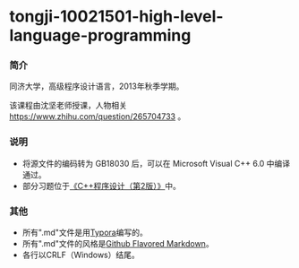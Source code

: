 # tongji-10021501-high-level-language-programming

### 简介

同济大学，高级程序设计语言，2013年秋季学期。

该课程由沈坚老师授课，人物相关 https://www.zhihu.com/question/265704733 。

### 说明

- 将源文件的编码转为 GB18030 后，可以在 Microsoft Visual C++ 6.0 中编译通过。
- 部分习题位于[《C++程序设计（第2版）》](https://file.zzc.icu/github.com/zzc-tongji/tongji-10021501-high-level-language-programming/C%2B%2B%E7%A8%8B%E5%BA%8F%E8%AE%BE%E8%AE%A1%EF%BC%88%E7%AC%AC2%E7%89%88%EF%BC%89.pdf)中。

### 其他

- 所有".md"文件是用[Typora](http://typora.io/)编写的。
- 所有".md"文件的风格是[Github Flavored Markdown](https://guides.github.com/features/mastering-markdown/#GitHub-flavored-markdown)。
- 各行以CRLF（Windows）结尾。
